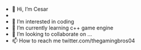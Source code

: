 - 👋 Hi, I’m Cesar
- 
- 👀 I’m interested in coding
- 🌱 I’m currently learning c++ game engine
- 💞️ I’m looking to collaborate on ...
- 📫 How to reach me twitter.com/thegamingbros04

<!---
cesar23131/cesar23131 is a ✨ special ✨ repository because its `README.md` (this file) appears on your GitHub profile.
You can click the Preview link to take a look at your changes.
--->
